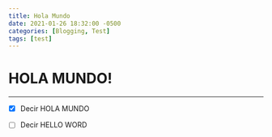 ```yaml
---
title: Hola Mundo
date: 2021-01-26 18:32:00 -0500
categories: [Blogging, Test]
tags: [test]
---
```


# HOLA MUNDO!

---

- [x] Decir HOLA MUNDO

- [ ] Decir HELLO WORD
